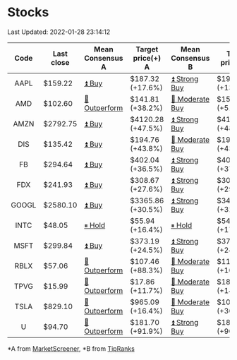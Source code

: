 # Stocks
Last Updated: 2022-01-28 23:14:12

|Code|Last close|Mean Consensus A|Target price(+) A|Mean Consensus B|Target price(+) B|
|:--:|-|-|-|-|-|
|AAPL|$159.22|[⏫ Buy](https://m.marketscreener.com/quote/stock/-4849/)|$187.32 (+17.6%)|[⏫ Strong Buy](https://www.tipranks.com/stocks/aapl/forecast)|$191.54 (+13.32%)|
|AMD|$102.60|[🔼 Outperform](https://m.marketscreener.com/quote/stock/-19475876/)|$141.81 (+38.2%)|[🔼 Moderate Buy](https://www.tipranks.com/stocks/amd/forecast)|$155.73 (+51.78%)|
|AMZN|$2792.75|[⏫ Buy](https://m.marketscreener.com/quote/stock/-12864605/)|$4120.28 (+47.5%)|[⏫ Strong Buy](https://www.tipranks.com/stocks/amzn/forecast)|$4135.34 (+48.40%)|
|DIS|$135.42|[⏫ Buy](https://m.marketscreener.com/quote/stock/-4842/)|$194.76 (+43.8%)|[🔼 Moderate Buy](https://www.tipranks.com/stocks/dis/forecast)|$195.35 (+43.44%)|
|FB|$294.64|[⏫ Buy](https://m.marketscreener.com/quote/stock/-10547141/)|$402.04 (+36.5%)|[⏫ Strong Buy](https://www.tipranks.com/stocks/fb/forecast)|$406.54 (+37.98%)|
|FDX|$241.93|[⏫ Buy](https://m.marketscreener.com/quote/stock/-12585/)|$308.67 (+27.6%)|[⏫ Strong Buy](https://www.tipranks.com/stocks/fdx/forecast)|$309.71 (+29.14%)|
|GOOGL|$2580.10|[⏫ Buy](https://m.marketscreener.com/quote/stock/-24203373/)|$3365.86 (+30.5%)|[⏫ Strong Buy](https://www.tipranks.com/stocks/googl/forecast)|$3428.93 (+32.90%)|
|INTC|$48.05|[⏸ Hold](https://m.marketscreener.com/quote/stock/-4829/)|$55.94 (+16.4%)|[⏸ Hold](https://www.tipranks.com/stocks/intc/forecast)|$54.82 (+17.16%)|
|MSFT|$299.84|[⏫ Buy](https://m.marketscreener.com/quote/stock/-4835/)|$373.19 (+24.5%)|[⏫ Strong Buy](https://www.tipranks.com/stocks/msft/forecast)|$373.92 (+24.71%)|
|RBLX|$57.06|[🔼 Outperform](https://m.marketscreener.com/quote/stock/-117793644/)|$107.46 (+88.3%)|[🔼 Moderate Buy](https://www.tipranks.com/stocks/rblx/forecast)|$116.89 (+104.85%)|
|TPVG|$15.99|[🔼 Outperform](https://m.marketscreener.com/quote/stock/-15933327/)|$17.86 (+11.7%)|[🔼 Moderate Buy](https://www.tipranks.com/stocks/tpvg/forecast)|$18.33 (+14.63%)|
|TSLA|$829.10|[🔼 Outperform](https://m.marketscreener.com/quote/stock/-6344549/)|$965.09 (+16.4%)|[🔼 Moderate Buy](https://www.tipranks.com/stocks/tsla/forecast)|$1092.68 (+30.07%)|
|U|$94.70|[🔼 Outperform](https://m.marketscreener.com/quote/stock/-112492634/)|$181.70 (+91.9%)|[⏫ Strong Buy](https://www.tipranks.com/stocks/u/forecast)|$180.30 (+90.39%)|


*A from [MarketScreener](https://www.marketscreener.com), *B from [TipRanks](https://www.tipranks.com)
